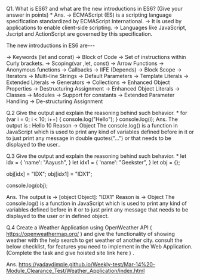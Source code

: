 Q1. What is ES6? and what are the new introductions in ES6? (Give your answer in points) *
Ans. -> ECMAScript (ES)  is a scripting language specification standardized by ECMAScript International.
->  It is used by applications to enable client-side scripting.
-> Languages like JavaScript, Jscript and ActionScript are governed by this specification.

The new introductions in ES6 are---

->  Keywords (let and const)
->  Block of Code -> Set of instructions within Curly brackets.
-> Scoping(var ,let, const)
-> Arrow Functions
-> Anonymous functions 
-> Callbacks 
-> IIFE (Depends)
-> Block Scope
-> Iterators
-> Multi-line Strings
-> Default Parameters
-> Template Literals
-> Extended Literals
-> Generators
-> Collections
-> Enhanced Object Properties
-> Destructuring Assignment
-> Enhanced Object Literals
-> Classes
-> Modules
-> Support for constants
-> Extended Parameter Handling
-> De-structuring Assignment

Q.2  Give the output and explain the reasoning behind such behavior. *
     for (var i = 0; i < 10; i++) {
            console.log("Hello");
      }
        console.log(i);
Ans. The output is : Hello
                     10
     Reason -> Object
       The console.log() is a function in JavaScript which is used to print any kind of variables defined before in it or to just print any message in double quotes("...") or that needs to be displayed to the user..

Q.3  Give the output and explain the reasoning behind such behavior. *
           let idx = {
    'name': "Aayush",
}
let idx1 = {
    'name': "Geekster",
}
let obj = {};

obj[idx] = "IDX";
obj[idx1] = "IDX1";

console.log(obj);

Ans.  The output is -> [object Object]: "IDX1"
Reason is -> Object
  The console.log() is a function in JavaScript which is used to print any kind of variables defined before in it or to just print any message that needs to be displayed to the user or in defined object.
        
Q.4 Create a Weather Application using OpenWeather API ( https://openweathermap.org/ ) and give the functionality of showing weather with the help search to get weather of another city. consult the below checklist, for features you need to implement in the Web Application. (Complete the task and give hoisted site link here ) .

Ans. https://yadavdimple.github.io/Weekly-test/Mar-14%20-Module_Clearance_Test/Weather_Application/index.html



